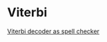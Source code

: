 # Viterbi

[Viterbi decoder as spell checker](https://github.com/agranya99/N-gram-word-predictor-and-autocorrect)

